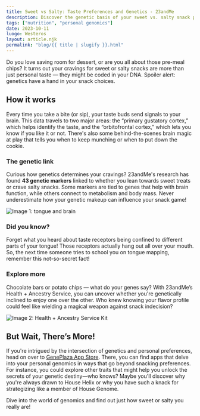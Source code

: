 ```yaml
---
title: Sweet vs Salty: Taste Preferences and Genetics - 23andMe
description: Discover the genetic basis of your sweet vs. salty snack preference and how it fits into the GenePlaza App Store.
tags: ["nutrition", "personal genomics"]
date: 2023-10-11
luogo: Westeros
layout: article.njk
permalink: "blog/{{ title | slugify }}.html"
---
```


Do you love saving room for dessert, or are you all about those pre-meal chips? It turns out your cravings for sweet or salty snacks are more than just personal taste — they might be coded in your DNA. Spoiler alert: genetics have a hand in your snack choices.

## How it works

Every time you take a bite (or sip), your taste buds send signals to your brain. This data travels to two major areas: the “primary gustatory cortex,” which helps identify the taste, and the “orbitofrontal cortex,” which lets you know if you like it or not. There's also some behind-the-scenes brain magic at play that tells you when to keep munching or when to put down the cookie.

### The genetic link

Curious how genetics determines your cravings? 23andMe's research has found **43 genetic markers** linked to whether you lean towards sweet treats or crave salty snacks. Some markers are tied to genes that help with brain function, while others connect to metabolism and body mass. Never underestimate how your genetic makeup can influence your snack game!

![Image 1: tongue and brain](https://pub-prd-seohub-us-west-2.s3.us-west-2.amazonaws.com/wp-content/uploads/sites/2/2021/07/sweet_taste.9d996b30c7ec.png)

### Did you know?

Forget what you heard about taste receptors being confined to different parts of your tongue! Those receptors actually hang out all over your mouth. So, the next time someone tries to school you on tongue mapping, remember this not-so-secret fact!

### Explore more

Chocolate bars or potato chips — what do your genes say? With 23andMe’s Health + Ancestry Service, you can uncover whether you're genetically inclined to enjoy one over the other. Who knew knowing your flavor profile could feel like wielding a magical weapon against snack indecision?

![Image 2: Health + Ancestry Service Kit](https://pub-prd-seohub-us-west-2.s3.us-west-2.amazonaws.com/wp-content/uploads/sites/2/2022/03/HA-Kit-Image-1.png)

## But Wait, There’s More!

If you're intrigued by the intersection of genetics and personal preferences, head on over to [GenePlaza App Store](https://www.GenePlaza.com/app-store). There, you can find apps that delve into your personal genomics in ways that go beyond snacking preferences. For instance, you could explore other traits that might help you unlock the secrets of your genetic destiny—who knows? Maybe you'll discover why you're always drawn to House Helix or why you have such a knack for strategizing like a member of House Genome. 

Dive into the world of genomics and find out just how sweet or salty you really are!